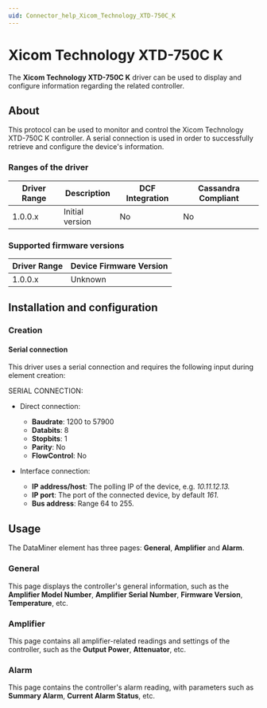 ```yaml
---
uid: Connector_help_Xicom_Technology_XTD-750C_K
---
```


# Xicom Technology XTD-750C K

The **Xicom Technology XTD-750C K** driver can be used to display and configure information regarding the related controller.

## About

This protocol can be used to monitor and control the Xicom Technology XTD-750C K controller. A serial connection is used in order to successfully retrieve and configure the device's information.

### Ranges of the driver

| **Driver Range** | **Description** | **DCF Integration** | **Cassandra Compliant** |
|------------------|-----------------|---------------------|-------------------------|
| 1.0.0.x          | Initial version | No                  | No                      |

### Supported firmware versions

| **Driver Range** | **Device Firmware Version** |
|------------------|-----------------------------|
| 1.0.0.x          | Unknown                     |

## Installation and configuration

### Creation

#### Serial connection

This driver uses a serial connection and requires the following input during element creation:

SERIAL CONNECTION:

- Direct connection:

  - **Baudrate**: 1200 to 57900
  - **Databits**: 8
  - **Stopbits**: 1
  - **Parity**: No
  - **FlowControl**: No

- Interface connection:

  - **IP address/host**: The polling IP of the device, e.g. *10.11.12.13.*
  - **IP port**: The port of the connected device, by default *161.*
  - **Bus address**: Range 64 to 255.

## Usage

The DataMiner element has three pages: **General**, **Amplifier** and **Alarm**.

### General

This page displays the controller's general information, such as the **Amplifier Model Number**, **Amplifier Serial Number**, **Firmware Version**, **Temperature**, etc.

### Amplifier

This page contains all amplifier-related readings and settings of the controller, such as the **Output Power**, **Attenuator**, etc.

### Alarm

This page contains the controller's alarm reading, with parameters such as **Summary Alarm**, **Current Alarm Status**, etc.
